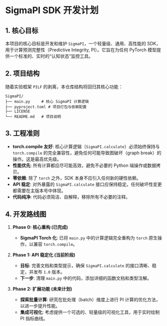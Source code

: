 # SigmaPI SDK 开发计划

## 1. 核心目标

本项目的核心目标是开发和维护 `SigmaPI`，一个轻量级、通用、高性能的 SDK，用于计算预测完整性（Predictive Integrity, PI）。它旨在为任何 PyTorch 模型提供一个标准的、实时的“认知状态”监控工具。

## 2. 项目结构

随着实验框架 `PILF` 的剥离，本仓库结构将回归其核心功能：

```plain
SigmaPI/
├── main.py     # 核心 SigmaPI 计算逻辑
├── pyproject.toml # 项目打包与依赖配置
├── LICENSE
└── README.md   # 项目说明
```

## 3. 工程准则

- **torch.compile 友好**: 核心计算逻辑（`SigmaPI.calculate`）必须始终保持与 `torch.compile` 的完全兼容性，避免任何可能导致图破坏（graph break）的操作。这是最高优先级。
- **性能优先**: 所有计算都应尽可能高效，避免不必要的 Python 端操作或数据拷贝。
- **零依赖**: 除了 `torch` 之外，SDK 本身不应引入任何新的硬性依赖。
- **API 稳定**: 对外暴露的 `SigmaPI.calculate` 接口应保持稳定。任何破坏性变更都需要在主版本号中体现。
- **代码纯净**: 代码必须简洁、自解释，移除所有不必要的注释。

## 4. 开发路线图

1. **Phase 0: 核心重构 (已完成)**
    - **SigmaPI Torch 化**: 已将 `main.py` 中的计算逻辑完全重构为 `torch` 原生操作，以兼容 `torch.compile`。

2. **Phase 1: API 稳定化 (当前阶段)**
    - **目标**: 完善文档和类型提示，确保 `SigmaPI.calculate` 的接口清晰、稳定，并发布 `1.0` 版本。
    - **下一步**: 清理 `main.py` 中的代码，添加详细的函数文档和类型注解。

3. **Phase 2: 扩展功能 (未来计划)**
    - **探索批量计算**: 研究在批处理（batch）维度上进行 PI 计算的优化方法，以进一步提升性能。
    - **集成可视化**: 考虑提供一个可选的、轻量级的可视化工具，用于实时绘制 PI 指标曲线。

